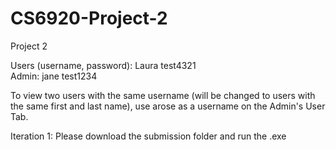 # CS6920-Project-2
Project 2 

Users (username, password): Laura test4321 <br>
Admin: jane test1234

To view two users with the same username (will be changed to users with the same first and last name), use arose as a username on the Admin's User Tab.

Iteration 1: Please download the submission folder and run the .exe
